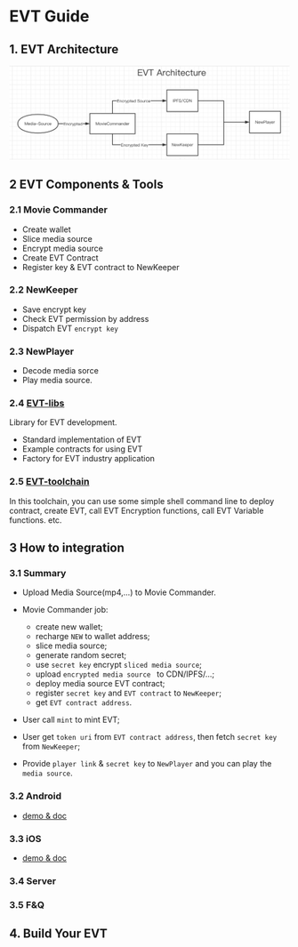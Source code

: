 # EVT Guide


## 1. EVT Architecture

![EVT Architecture](./res/evt.png)

## 2 EVT Components & Tools

### 2.1 Movie Commander

- Create wallet
- Slice media source
- Encrypt media source
- Create EVT Contract
- Register key & EVT contract to NewKeeper

### 2.2 NewKeeper

- Save encrypt key
- Check EVT permission by address
- Dispatch EVT `encrypt key`

### 2.3 NewPlayer

- Decode media sorce
- Play media source.

### 2.4 [EVT-libs](https://github.com/newtonproject/EVT-lib)

Library for EVT development.
- Standard implementation of EVT
- Example contracts for using EVT
- Factory for EVT industry application

### 2.5 [EVT-toolchain](https://github.com/newtonproject/EVT-toolchain)

In this toolchain, you can use some simple shell command line to deploy contract, create EVT, call EVT Encryption functions, call EVT Variable functions. etc.

## 3 How to integration

### 3.1 Summary

- Upload Media Source(mp4,...) to Movie Commander.

- Movie Commander job:
  - create new wallet; 
  - recharge `NEW` to wallet address;
  - slice media source;
  - generate random secret;
  - use `secret key` encrypt `sliced media source`;
  - upload `encrypted media source ` to CDN/IPFS/...;
  - deploy media source EVT contract;
  - register `secret key` and `EVT contract` to `NewKeeper`;
  - get `EVT contract address`.

- User call `mint` to mint EVT;

- User get `token uri` from `EVT contract address`, then fetch `secret key` from `NewKeeper`;

- Provide `player link` & `secret key` to `NewPlayer` and you can play the `media source`.

### 3.2 Android
- [demo & doc](https://gitlab.weinvent.org/wave/business/wave-websites/EVT-player-android)
### 3.3 iOS
- [demo & doc](https://gitlab.weinvent.org/wave/business/wave-websites/EVT-player-ios)

### 3.4 Server

### 3.5 F&Q


## 4. Build Your EVT

